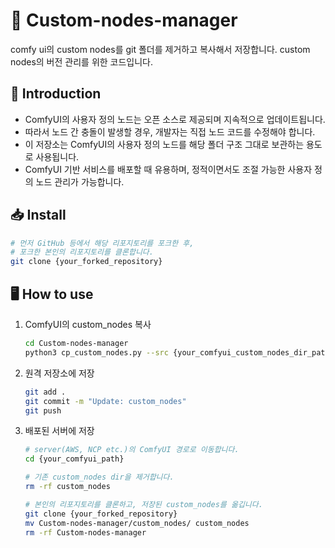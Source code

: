 # 🎨 Custom-nodes-manager
comfy ui의 custom nodes를 git 폴더를 제거하고 복사해서 저장합니다.
custom nodes의 버전 관리를 위한 코드입니다.

## 🚀 Introduction
- ComfyUI의 사용자 정의 노드는 오픈 소스로 제공되며 지속적으로 업데이트됩니다.
- 따라서 노드 간 충돌이 발생할 경우, 개발자는 직접 노드 코드를 수정해야 합니다.
- 이 저장소는 ComfyUI의 사용자 정의 노드를 해당 폴더 구조 그대로 보관하는 용도로 사용됩니다.
- ComfyUI 기반 서비스를 배포할 때 유용하며, 정적이면서도 조절 가능한 사용자 정의 노드 관리가 가능합니다.

## 📥 Install
```bash
# 먼저 GitHub 등에서 해당 리포지토리를 포크한 후,
# 포크한 본인의 리포지토리를 클론합니다.
git clone {your_forked_repository}
```
## 🖥 How to use
1. ComfyUI의 custom_nodes 복사
    ```bash
    cd Custom-nodes-manager
    python3 cp_custom_nodes.py --src {your_comfyui_custom_nodes_dir_path}
    ```
2. 원격 저장소에 저장
    ```bash
    git add .
    git commit -m "Update: custom_nodes"
    git push
    ```
3. 배포된 서버에 저장
    ```bash
    # server(AWS, NCP etc.)의 ComfyUI 경로로 이동합니다.
    cd {your_comfyui_path}

    # 기존 custom_nodes dir을 제거합니다.
    rm -rf custom_nodes

    # 본인의 리포지토리를 클론하고, 저장된 custom_nodes를 옮깁니다.
    git clone {your_forked_repository}
	mv Custom-nodes-manager/custom_nodes/ custom_nodes
	rm -rf Custom-nodes-manager
    ```